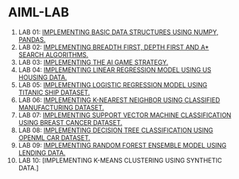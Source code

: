 # AIML-LAB
1. LAB 01: [IMPLEMENTING BASIC DATA STRUCTURES USING NUMPY, PANDAS.](https://github.com/DEEPAK-RAMGIRI/AIML-LAB/blob/main/LAB_001.ipynb)
2. LAB 02: [IMPLEMENTING BREADTH FIRST, DEPTH FIRST AND A* SEARCH ALGORITHMS.](https://github.com/DEEPAK-RAMGIRI/AIML-LAB/blob/main/LAB_002.ipynb)
3. LAB 03: [IMPLEMENTING THE AI GAME STRATEGY.](https://github.com/DEEPAK-RAMGIRI/AIML-LAB/blob/main/LAB_003.ipynb)
4. LAB 04: [IMPLEMENTING LINEAR REGRESSION MODEL USING US HOUSING DATA.](https://github.com/DEEPAK-RAMGIRI/AIML-LAB/blob/main/LAB_004.ipynb)
5. LAB 05: [IMPLEMENTING LOGISTIC REGRESSION MODEL USING TITANIC SHIP DATASET.](https://github.com/DEEPAK-RAMGIRI/AIML-LAB/blob/main/LAB_005.ipynb)
6. LAB 06: [IMPLEMENTING K-NEAREST NEIGHBOR USING CLASSIFIED MANUFACTURING DATASET.](https://github.com/DEEPAK-RAMGIRI/AIML-LAB/blob/main/LAB_006.ipynb)
7. LAB 07: [IMPLEMENTING SUPPORT VECTOR MACHINE CLASSIFICATION USING BREAST CANCER DATASET.](https://github.com/DEEPAK-RAMGIRI/AIML-LAB/blob/main/LAB_007.ipynb)
8. LAB 08: [IMPLEMENTING DECISION TREE CLASSIFICATION USING OPENML CAR DATASET.](https://github.com/DEEPAK-RAMGIRI/AIML-LAB/blob/main/LAB_008.ipynb)
9. LAB 09: [IMPLEMENTING RANDOM FOREST ENSEMBLE MODEL USING LENDING DATA.](https://github.com/DEEPAK-RAMGIRI/AIML-LAB/blob/main/LAB_009.ipynb)
10. LAB 10: [IMPLEMENTING K-MEANS CLUSTERING USING SYNTHETIC DATA.]
